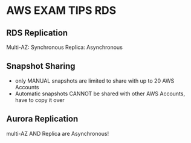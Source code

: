# AWS EXAM TIPS RDS

## RDS Replication

Multi-AZ: Synchronous
Replica: Asynchronous

## Snapshot Sharing

- only MANUAL snapshots are limited to share with up to 20 AWS Accounts
- Automatic snapshots CANNOT be shared with other AWS Accounts, have to copy it over

## Aurora Replication

multi-AZ AND Replica are Asynchronous!
